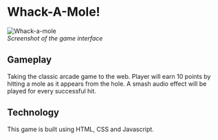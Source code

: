 # Whack-A-Mole!
![Whack-a-mole](https://i.ibb.co/qRbB632/Screenshot-2022-05-10-at-11-52-20-AM.png)<br>
<em>Screenshot of the game interface</em>

## Gameplay
Taking the classic arcade game to the web. Player will earn 10 points by hitting a mole as it appears from the hole. 
A smash audio effect will be played for every successful hit.

## Technology
This game is built using HTML, CSS and Javascript.

